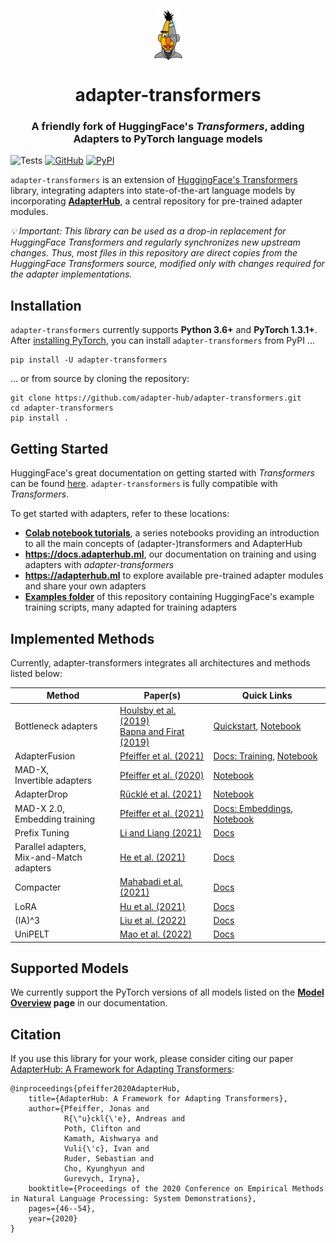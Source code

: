 <!---
Copyright 2020 The AdapterHub Team. All rights reserved.

Licensed under the Apache License, Version 2.0 (the "License");
you may not use this file except in compliance with the License.
You may obtain a copy of the License at

    http://www.apache.org/licenses/LICENSE-2.0

Unless required by applicable law or agreed to in writing, software
distributed under the License is distributed on an "AS IS" BASIS,
WITHOUT WARRANTIES OR CONDITIONS OF ANY KIND, either express or implied.
See the License for the specific language governing permissions and
limitations under the License.
-->

<p align="center">
<img style="vertical-align:middle" src="https://raw.githubusercontent.com/Adapter-Hub/adapter-transformers/master/adapter_docs/logo.png" />
</p>
<h1 align="center">
<span>adapter-transformers</span>
</h1>

<h3 align="center">
A friendly fork of HuggingFace's <i>Transformers</i>, adding Adapters to PyTorch language models
</h3>

![Tests](https://github.com/Adapter-Hub/adapter-transformers/workflows/Tests/badge.svg)
[![GitHub](https://img.shields.io/github/license/adapter-hub/adapter-transformers.svg?color=blue)](https://github.com/adapter-hub/adapter-transformers/blob/master/LICENSE)
[![PyPI](https://img.shields.io/pypi/v/adapter-transformers)](https://pypi.org/project/adapter-transformers/)

`adapter-transformers` is an extension of [HuggingFace's Transformers](https://github.com/huggingface/transformers) library, integrating adapters into state-of-the-art language models by incorporating **[AdapterHub](https://adapterhub.ml)**, a central repository for pre-trained adapter modules.

_💡 Important: This library can be used as a drop-in replacement for HuggingFace Transformers and regularly synchronizes new upstream changes.
Thus, most files in this repository are direct copies from the HuggingFace Transformers source, modified only with changes required for the adapter implementations._

## Installation

`adapter-transformers` currently supports **Python 3.6+** and **PyTorch 1.3.1+**.
After [installing PyTorch](https://pytorch.org/get-started/locally/), you can install `adapter-transformers` from PyPI ...

```
pip install -U adapter-transformers
```

... or from source by cloning the repository:

```
git clone https://github.com/adapter-hub/adapter-transformers.git
cd adapter-transformers
pip install .
```

## Getting Started

HuggingFace's great documentation on getting started with _Transformers_ can be found [here](https://huggingface.co/transformers/index.html). `adapter-transformers` is fully compatible with _Transformers_.

To get started with adapters, refer to these locations:

- **[Colab notebook tutorials](https://github.com/Adapter-Hub/adapter-transformers/tree/master/notebooks)**, a series notebooks providing an introduction to all the main concepts of (adapter-)transformers and AdapterHub
- **https://docs.adapterhub.ml**, our documentation on training and using adapters with _adapter-transformers_
- **https://adapterhub.ml** to explore available pre-trained adapter modules and share your own adapters
- **[Examples folder](https://github.com/Adapter-Hub/adapter-transformers/tree/master/examples/pytorch)** of this repository containing HuggingFace's example training scripts, many adapted for training adapters

## Implemented Methods

Currently, adapter-transformers integrates all architectures and methods listed below:

| Method | Paper(s) | Quick Links |
| --- | --- | --- |
| Bottleneck adapters | [Houlsby et al. (2019)](https://arxiv.org/pdf/1902.00751.pdf)<br> [Bapna and Firat (2019)](https://arxiv.org/pdf/1909.08478.pdf) | [Quickstart](https://docs.adapterhub.ml/quickstart.html), [Notebook](https://colab.research.google.com/github/Adapter-Hub/adapter-transformers/blob/master/notebooks/01_Adapter_Training.ipynb) |
| AdapterFusion | [Pfeiffer et al. (2021)](https://aclanthology.org/2021.eacl-main.39.pdf) | [Docs: Training](https://docs.adapterhub.ml/training.html#train-adapterfusion), [Notebook](https://colab.research.google.com/github/Adapter-Hub/adapter-transformers/blob/master/notebooks/03_Adapter_Fusion.ipynb) |
| MAD-X,<br> Invertible adapters | [Pfeiffer et al. (2020)](https://aclanthology.org/2020.emnlp-main.617/) | [Notebook](https://colab.research.google.com/github/Adapter-Hub/adapter-transformers/blob/master/notebooks/04_Cross_Lingual_Transfer.ipynb) |
| AdapterDrop | [Rücklé et al. (2021)](https://arxiv.org/pdf/2010.11918.pdf) | [Notebook](https://colab.research.google.com/github/Adapter-Hub/adapter-transformers/blob/master/notebooks/05_Adapter_Drop_Training.ipynb) |
| MAD-X 2.0,<br> Embedding training | [Pfeiffer et al. (2021)](https://arxiv.org/pdf/2012.15562.pdf) | [Docs: Embeddings](https://docs.adapterhub.ml/embeddings.html), [Notebook](https://colab.research.google.com/github/Adapter-Hub/adapter-transformers/blob/master/notebooks/08_NER_Wikiann.ipynb) |
| Prefix Tuning | [Li and Liang (2021)](https://arxiv.org/pdf/2101.00190.pdf) | [Docs](https://docs.adapterhub.ml/overview.html#prefix-tuning) |
| Parallel adapters,<br> Mix-and-Match adapters | [He et al. (2021)](https://arxiv.org/pdf/2110.04366.pdf) | [Docs](https://docs.adapterhub.ml/overview.html#mix-and-match-adapters) |
| Compacter | [Mahabadi et al. (2021)](https://arxiv.org/pdf/2106.04647.pdf) | [Docs](https://docs.adapterhub.ml/overview.html#compacter) |
| LoRA | [Hu et al. (2021)](https://arxiv.org/pdf/2106.09685.pdf) | [Docs](https://docs.adapterhub.ml/overview.html#lora) |
| (IA)^3 | [Liu et al. (2022)](https://arxiv.org/pdf/2205.05638.pdf) | [Docs](https://docs.adapterhub.ml/overview.html#ia3) |
| UniPELT | [Mao et al. (2022)](https://arxiv.org/pdf/2110.07577.pdf) | [Docs](https://docs.adapterhub.ml/overview.html#unipelt) |

## Supported Models

We currently support the PyTorch versions of all models listed on the **[Model Overview](https://docs.adapterhub.ml/model_overview.html) page** in our documentation.

## Citation

If you use this library for your work, please consider citing our paper [AdapterHub: A Framework for Adapting Transformers](https://arxiv.org/abs/2007.07779):

```
@inproceedings{pfeiffer2020AdapterHub,
    title={AdapterHub: A Framework for Adapting Transformers},
    author={Pfeiffer, Jonas and
            R{\"u}ckl{\'e}, Andreas and
            Poth, Clifton and
            Kamath, Aishwarya and
            Vuli{\'c}, Ivan and
            Ruder, Sebastian and
            Cho, Kyunghyun and
            Gurevych, Iryna},
    booktitle={Proceedings of the 2020 Conference on Empirical Methods in Natural Language Processing: System Demonstrations},
    pages={46--54},
    year={2020}
}
```
